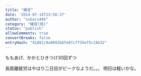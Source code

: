 ```yaml
---
title: "練習"
date: '2014-07-14T23:58:37'
author: "subaru44k"
category: "練習(弱)"
status: "publish"
allowComments: true
convertBreaks: false
entryHash: "41881c9a9092b8fe8fcff35ef5c19e32"
---
```

ももあげ、かかとひきつけ30回ずつ

長距離疲労はやはり二日目がピークなようだ。。。
明日は軽いかな。
